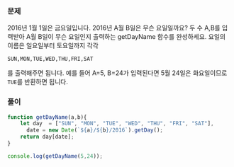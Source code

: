 ### 문제

2016년 1월 1일은 금요일입니다. 2016년 A월 B일은 무슨 요일일까요? 두 수 A,B를 입력받아 A월 B일이 무슨 요일인지 출력하는 getDayName 함수를 완성하세요. 요일의 이름은 일요일부터 토요일까지 각각

`SUN,MON,TUE,WED,THU,FRI,SAT`

를 출력해주면 됩니다. 예를 들어 A=5, B=24가 입력된다면 5월 24일은 화요일이므로 `TUE`를 반환하면 됩니다.



### 풀이

```javascript
function getDayName(a,b){
	let day  = ["SUN", "MON", "TUE", "WED", "THU", "FRI", "SAT"],
      date = new Date(`${a}/${b}/2016`).getDay();
	return day[date];
}

console.log(getDayName(5,24));
```

